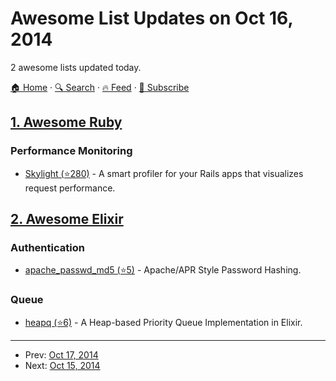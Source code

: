 # Awesome List Updates on Oct 16, 2014

2 awesome lists updated today.

[🏠 Home](/README.md) · [🔍 Search](https://www.trackawesomelist.com/search/) · [🔥 Feed](https://www.trackawesomelist.com/rss.xml) · [📮 Subscribe](https://trackawesomelist.us17.list-manage.com/subscribe?u=d2f0117aa829c83a63ec63c2f&id=36a103854c)



## [1. Awesome Ruby](/content/markets/awesome-ruby/README.md)

### Performance Monitoring

*   [Skylight (⭐280)](https://github.com/skylightio/skylight-ruby) - A smart profiler for your Rails apps that visualizes request performance.

## [2. Awesome Elixir](/content/h4cc/awesome-elixir/README.md)

### Authentication

*   [apache\_passwd\_md5 (⭐5)](https://github.com/kevinmontuori/Apache.PasswdMD5) - Apache/APR Style Password Hashing.

### Queue

*   [heapq (⭐6)](https://github.com/takscape/elixir-heapq) - A Heap-based Priority Queue Implementation in Elixir.

---

- Prev: [Oct 17, 2014](/content/2014/10/17/README.md)
- Next: [Oct 15, 2014](/content/2014/10/15/README.md)